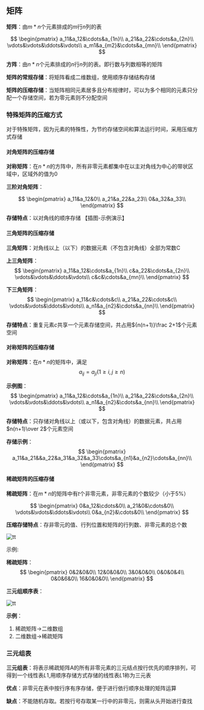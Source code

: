 

## 矩阵
**矩阵**：由$m*n$个元素排成的$m$行$n$列的表

$$
\begin{pmatrix}
a_11&a_12&\cdots&a_{1n}\\
a_21&a_22&\cdots&a_{2n}\\
\vdots&\vdots&\ddots&\vdots\\
a_m1&a_{m2}&\cdots&a_{mn}\\
\end{pmatrix}
$$

**方阵**：由$n*n$个元素排成的$n$行$n$列的表。即行数与列数相等的矩阵

**矩阵的常规存储**：将矩阵看成二维数组，使用顺序存储结构存储

**矩阵的压缩存储**：当矩阵相同元素居多且分布规律时，可以为多个相同的元素只分配一个存储空间，若为零元素则不分配空间

### 特殊矩阵的压缩方式
对于特殊矩阵，因为元素的特殊性，为节约存储空间和算法运行时间，采用压缩方式存储

#### 对角矩阵的压缩存储
**对称矩阵**：在$n*n$的方阵中，所有非零元素都集中在以主对角线为中心的带状区域中，区域外的值为0

**三阶对角矩阵**：

$$
\begin{pmatrix}
a_11&a_12&0\\
a_21&a_22&a_23\\
0&a_32&a_33\\
\end{pmatrix}
$$

**存储特点**：以对角线的顺序存储
【插图-示例演示】

#### 三角矩阵的压缩存储
**三角矩阵**：对角线以上（以下）的数据元素（不包含对角线）全部为常数C

**上三角矩阵**：
$$
\begin{pmatrix}
a_11&a_12&\cdots&a_{1n}\\
c&a_22&\cdots&a_{2n}\\
\vdots&\vdots&\ddots&\vdots\\
c&c&\cdots&a_{mn}\\
\end{pmatrix}
$$

**下三角矩阵**：
$$
\begin{pmatrix}
a_11&c&\cdots&c\\
a_21&a_22&\cdots&c\\
\vdots&\vdots&\ddots&\vdots\\
a_n1&a_{n2}&\cdots&a_{nn}\\
\end{pmatrix}
$$

**存储特点**：重复元素$c$共享一个元素存储空间，共占用${n(n+1)}\frac 2+1$个元素空间

#### 对称矩阵的压缩存储
**对称矩阵**：在$n*n$的矩阵中，满足$$a_{ij}=a_{ji}(1\ge i,j\ge n)$$

**示例图**：
$$
\begin{pmatrix}
a_11&a_12&\cdots&a_{1n}\\
a_21&a_22&\cdots&a_{2n}\\
\vdots&\vdots&\ddots&\vdots\\
a_n1&a_{n2}&\cdots&a_{nn}\\
\end{pmatrix}
$$

**存储特点**：只存储对角线以上（或以下，包含对角线）的数据元素，共占用$n(n+1)\over 2$个元素空间

**存储示例**：
$$
\begin{pmatrix}
a_11&a_21&&a_22&a_31&a_32&a_33\cdots&a_{n1}&a_{n2}\cdots&a_{nn}\\
\end{pmatrix}
$$


#### 稀疏矩阵的压缩存储
**稀疏矩阵**：在$m*n$的矩阵中有$t$个非零元素，非零元素的个数较少（小于5%）

$$
\begin{pmatrix}
0&a_12&\cdots&0\\
a_21&0&\cdots&0\\
\vdots&\vdots&\ddots&\vdots\\
0&a_{n2}&\cdots&0\\
\end{pmatrix}
$$

**压缩存储特点**：存非零元的值、行列位置和矩阵的行列数、非零元素的总个数

![tt](_images/矩阵_三元组.png "tt")

示例:

**稀疏矩阵**：
$$
\begin{pmatrix}
0&2&0&0\\
12&0&0&0\\
3&0&0&0\\
0&0&0&4\\
0&0&6&0\\
16&0&0&0\\
\end{pmatrix}
$$

**三元组顺序表**：

![tt](_images/线性表_稀疏矩阵存储.png "tt")

**示例**：
1. 稀疏矩阵->二维数组
1. 二维数组->稀疏矩阵

### 三元组表
**三元组表**：将表示稀疏矩阵A的所有非零元素的三元结点按行优先的顺序排列，可得到一个线性表$L1$,用顺序存储方式存储的线性表$L1$称为三元表

**优点**：非零元在表中按行序有序存储，便于进行依行顺序处理的矩阵运算

**缺点**：不能随机存取。若按行号存取某一行中的非零元，则需从头开始进行查找